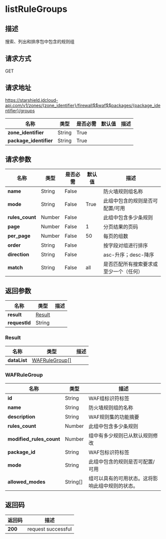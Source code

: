 # listRuleGroups


## 描述
搜索、列出和排序包中包含的规则组

## 请求方式
GET

## 请求地址
https://starshield.jdcloud-api.com/v1/zones/{zone_identifier}/firewall$$waf$$packages/{package_identifier}/groups

|名称|类型|是否必需|默认值|描述|
|---|---|---|---|---|
|**zone_identifier**|String|True| | |
|**package_identifier**|String|True| | |

## 请求参数
|名称|类型|是否必需|默认值|描述|
|---|---|---|---|---|
|**name**|String|False| |防火墙规则组名称|
|**mode**|String|False|True|此组中包含的规则是否可配置/可用|
|**rules_count**|Number|False| |此组中包含多少条规则|
|**page**|Number|False|1|分页结果的页码|
|**per_page**|Number|False|50|每页的组数|
|**order**|String|False| |按字段对组进行排序|
|**direction**|String|False| |asc-升序；desc-降序|
|**match**|String|False|all|是否匹配所有搜索要求或至少一个（任何）|


## 返回参数
|名称|类型|描述|
|---|---|---|
|**result**|[Result](listRuleGroups#result)| |
|**requestId**|String| |

### <div id="result">Result</div>
|名称|类型|描述|
|---|---|---|
|**dataList**|[WAFRuleGroup[]](listRuleGroups#wafrulegroup)| |
### <div id="wafrulegroup">WAFRuleGroup</div>
|名称|类型|描述|
|---|---|---|
|**id**|String|WAF组标识符标签|
|**name**|String|防火墙规则组的名称|
|**description**|String|WAF规则集的功能摘要|
|**rules_count**|Number|此组中包含多少条规则|
|**modified_rules_count**|Number|组中有多少规则已从默认规则修改|
|**package_id**|String|WAF包标识符标签|
|**mode**|String|此组中包含的规则是否可配置/可用|
|**allowed_modes**|String[]|组可以具有的可用状态。这将影响此组中规则的状态。|

## 返回码
|返回码|描述|
|---|---|
|**200**|request successful|
